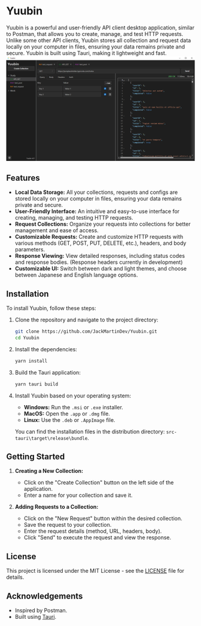 # Yuubin

Yuubin is a powerful and user-friendly API client desktop application, similar to Postman, that allows you to create, manage, and test HTTP requests. Unlike some other API clients, Yuubin stores all collection and request data locally on your computer in files, ensuring your data remains private and secure. Yuubin is built using Tauri, making it lightweight and fast.
![Yuubin](./public/yuubin.PNG)
## Features

- **Local Data Storage:** All your collections, requests and configs are stored locally on your computer in files, ensuring your data remains private and secure.
- **User-Friendly Interface:** An intuitive and easy-to-use interface for creating, managing, and testing HTTP requests.
- **Request Collections:** Organize your requests into collections for better management and ease of access.
- **Customizable Requests:** Create and customize HTTP requests with various methods (GET, POST, PUT, DELETE, etc.), headers, and body parameters.
- **Response Viewing:** View detailed responses, including status codes and response bodies. (Response headers currently in development)
- **Customizable UI:** Switch between dark and light themes, and choose between Japanese and English language options.

## Installation

To install Yuubin, follow these steps:

1. Clone the repository and navigate to the project directory:
    ```bash
    git clone https://github.com/JackMartinDev/Yuubin.git
    cd Yuubin
    ```
2. Install the dependencies:
    ```bash
    yarn install
    ```
3. Build the Tauri application:
    ```bash
    yarn tauri build
    ```
4. Install Yuubin based on your operating system:
    - **Windows:** Run the `.msi` or `.exe` installer.
    - **MacOS:** Open the `.app` or `.dmg` file.
    - **Linux:** Use the `.deb` or `.AppImage` file.

   You can find the installation files in the distribution directory: `src-tauri\target\release\bundle`.

## Getting Started

1. **Creating a New Collection:**
   - Click on the "Create Collection" button on the left side of the application.
   - Enter a name for your collection and save it.

2. **Adding Requests to a Collection:**
   - Click on the "New Request" button within the desired collection.
   - Save the request to your collection.
   - Enter the request details (method, URL, headers, body).
   - Click "Send" to execute the request and view the response.

## License

This project is licensed under the MIT License - see the [LICENSE](LICENSE) file for details.

## Acknowledgements

- Inspired by Postman.
- Built using [Tauri](https://tauri.app/).
